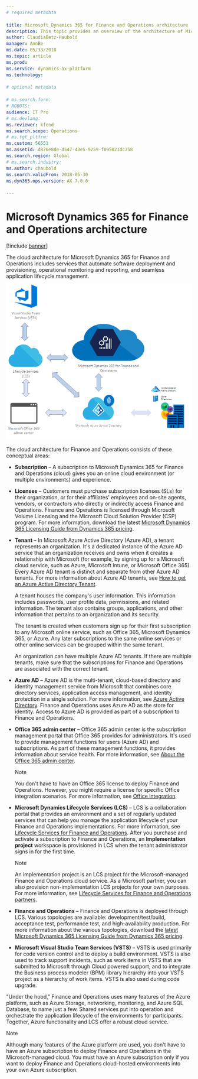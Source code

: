```yaml
---
# required metadata

title: Microsoft Dynamics 365 for Finance and Operations architecture
description: This topic provides an overview of the architecture of Microsoft Dynamics 365 for Finance and Operations.
author: ClaudiaBetz-Haubold
manager: AnnBe
ms.date: 05/33/2018
ms.topic: article
ms.prod: 
ms.service: dynamics-ax-platform
ms.technology: 

# optional metadata

# ms.search.form: 
# ROBOTS: 
audience: IT Pro
# ms.devlang: 
ms.reviewer: kfend
ms.search.scope: Operations
# ms.tgt_pltfrm: 
ms.custom: 56551
ms.assetid: d876e8de-d547-43e5-9259-f095821dc758
ms.search.region: Global
# ms.search.industry: 
ms.author: chaubold
ms.search.validFrom: 2018-05-30
ms.dyn365.ops.version: AX 7.0.0

---
```


# Microsoft Dynamics 365 for Finance and Operations architecture

[!include [banner](../includes/banner.md)]

The cloud architecture for Microsoft Dynamics 365 for Finance and Operations includes services that automate software deployment and provisioning, operational monitoring and reporting, and seamless application lifecycle management.

![Cloud architecture](./media/cloud-architecture.png)

The cloud architecture for Finance and Operations consists of these conceptual areas:

- **Subscription** – A subscription to Microsoft Dynamics 365 for Finance and Operations (cloud) gives you an online cloud environment (or multiple environments) and experience. 
- **Licenses** – Customers must purchase subscription licenses (SLs) for their organization, or for their affiliates' employees and on-site agents, vendors, or contractors who directly or indirectly access Finance and Operations. Finance and Operations is licensed through Microsoft Volume Licensing and the Microsoft Cloud Solution Provider (CSP) program. For more information, download the latest [Microsoft Dynamics 365 Licensing Guide from Dynamics 365 pricing](https://dynamics.microsoft.com/en-us/pricing/).
- **Tenant** – In Microsoft Azure Active Directory (Azure AD), a tenant represents an organization. It's a dedicated instance of the Azure AD service that an organization receives and owns when it creates a relationship with Microsoft (for example, by signing up for a Microsoft cloud service, such as Azure, Microsoft Intune, or Microsoft Office 365). Every Azure AD tenant is distinct and separate from other Azure AD tenants. For more information about Azure AD tenants, see [How to get an Azure Active Directory Tenant](https://docs.microsoft.com/en-us/azure/active-directory/develop/active-directory-howto-tenant).

    A tenant houses the company's user information. This information includes passwords, user profile data, permissions, and related information. The tenant also contains groups, applications, and other information that pertains to an organization and its security.

    The tenant is created when customers sign up for their first subscription to any Microsoft online service, such as Office 365, Microsoft Dynamics 365, or Azure. Any later subscriptions to the same online services or other online services can be grouped within the same tenant.

    An organization can have multiple Azure AD tenants. If there are multiple tenants, make sure that the subscriptions for Finance and Operations are associated with the correct tenant.

- **Azure AD** – Azure AD is the multi-tenant, cloud-based directory and identity management service from Microsoft that combines core directory services, application access management, and identity protection in a single solution. For more information, see [Azure Active Directory](https://docs.microsoft.com/en-us/azure/active-directory/). Finance and Operations uses Azure AD as the store for identity. Access to Azure AD is provided as part of a subscription to Finance and Operations.
- **Office 365 admin center** – Office 365 admin center is the subscription management portal that Office 365 provides for administrators. It's used to provide management functions for users (Azure AD) and subscriptions. As part of these management functions, it provides information about service health. For more information, see [About the Office 365 admin center](https://support.office.com/en-us/article/about-the-office-365-admin-center-758befc4-0888-4009-9f14-0d147402fd23?ui=en-US&rs=en-US&ad=US). 

    > [!NOTE]
    > You don't have to have an Office 365 license to deploy Finance and Operations. However, you might require a license for specific Office integration scenarios. For more information, see [Office integration](../../dev-itpro/office-integration/office-integration.md).

- **Microsoft Dynamics Lifecycle Services (LCS)** – LCS is a collaboration portal that provides an environment and a set of regularly updated services that can help you manage the application lifecycle of your Finance and Operations implementations. For more information, see [Lifecycle Services for Finance and Operations](../../dev-itpro/lifecycle-services/lcs.md). After you purchase and activate a subscription to Finance and Operations, an **Implementation project** workspace is provisioned in LCS when the tenant administrator signs in for the first time.

    > [!NOTE]
    > An implementation project is an LCS project for the Microsoft-managed Finance and Operations cloud service. As a Microsoft partner, you can also provision non-implementation LCS projects for your own purposes. For more information, see [Lifecycle Services for Finance and Operations partners](../../dev-itpro/lifecycle-services/getting-started-lcs.md). 

- **Finance and Operations** – Finance and Operations is deployed through LCS. Various topologies are available: development/test/build, acceptance test, performance test, and high-availability production. For more information about the various topologies, download the [latest Microsoft Dynamics 365 Licensing Guide from Dynamics 365 pricing](https://dynamics.microsoft.com/en-us/pricing/).
- **Microsoft Visual Studio Team Services (VSTS)** – VSTS is used primarily for code version control and to deploy a build environment. VSTS is also used to track support incidents, such as work items in VSTS that are submitted to Microsoft through Cloud powered support, and to integrate the Business process modeler (BPM) library hierarchy into your VSTS project as a hierarchy of work items. VSTS is also used during code upgrade.

"Under the hood," Finance and Operations uses many features of the Azure platform, such as Azure Storage, networking, monitoring, and Azure SQL Database, to name just a few. Shared services put into operation and orchestrate the application lifecycle of the environments for participants. Together, Azure functionality and LCS offer a robust cloud service.

> [!NOTE]
> Although many features of the Azure platform are used, you don't have to have an Azure subscription to deploy Finance and Operations in the Microsoft-managed cloud. You must have an Azure subscription only if you want to deploy Finance and Operations cloud-hosted environments into your own Azure subscription.
